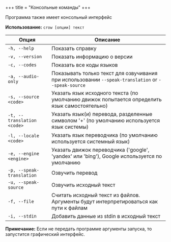 +++
title = "Консольные команды"
+++

Программа также имеет консольный интерфейс

**Использование:** `crow [опции] текст`

| Опция                      | Описание                                                                                             |
| -------------------------- | ---------------------------------------------------------------------------------------------------- |
| `-h, --help`               | Показать справку                                                                                     |
| `-v, --version`            | Показать информацию о версии                                                                         |
| `-c, --codes`              | Показать все коды языков                                                                             |
| `-a, --audio-only`         | Показывать только текст для озвучивания при использовании  `--speak-translation` or `--speak-source` |
| `-s, --source <code>`      | Указать язык исходного текста (по умолчанию движок попытается определить язык самостоятельно)        |
| `-t, --translation <code>` | Указать язык(и) перевода, разделенные символом '+' (по умолчанию используется язык системы)          |
| `-l, --locale <code>`      | Указать язык переводчика (по умолчанию используется системный язык)                                  |
| `-e, --engine <engine>`    | Указать движок переводчика ('google', 'yandex' или 'bing'), Google используется по умолчанию         |
| `-p, --speak-translation`  | Озвучить перевод                                                                                     |
| `-u, --speak-source`       | Озвучить исходный текст                                                                              |
| `-f, --file`               | Считать исходный текст из файлов. Аргументы будут интерпретироваться как пути к файлам               |
| `-i, --stdin`              | Добавить данные из stdin в исходный текст                                                            |

**Примечание:** Если не передать программе аргументы запуска, то запустится графический интерфейс.
